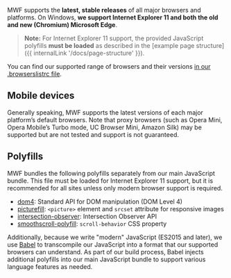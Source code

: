 MWF supports the **latest, stable releases** of all major browsers and platforms. On Windows, **we support Internet Explorer 11 and both the old and new (Chromium) Microsoft Edge**.

> **Note:** For Internet Explorer 11 support, the provided JavaScript polyfills **must be loaded** as described in the [example page structure]({{ internalLink '/docs/page-structure' }}).

You can find our supported range of browsers and their versions [in our .browserslistrc file](https://mscomdev.visualstudio.com/Moray/_git/moray-configs?path=%2Fpackages%2Fbrowserslist-config%2Findex.js).

## Mobile devices

Generally speaking, MWF supports the latest versions of each major platform’s default browsers. Note that proxy browsers (such as Opera Mini, Opera Mobile’s Turbo mode, UC Browser Mini, Amazon Silk) may be supported but are not tested and support is not guaranteed.

## Polyfills

MWF bundles the following polyfills separately from our main JavaScript bundle. This file must be loaded for Internet Explorer 11 support, but it is recommended for all sites unless only modern browser support is required.

- [dom4](https://github.com/WebReflection/dom4): Standard API for DOM manipulation (DOM Level 4)
- [picturefill](https://github.com/scottjehl/picturefill): `<picture>` element and `srcset` attribute for responsive images
- [intersection-observer](https://github.com/w3c/IntersectionObserver/tree/main/polyfill): Intersection Observer API
- [smoothscroll-polyfill](https://github.com/iamdustan/smoothscroll): `scroll-behavior` CSS property

Additionally, because we write "modern" JavaScript (ES2015 and later), we use [Babel](https://babeljs.io/) to transcompile our JavaScript into a format that our supported browsers can understand. As part of our build process, Babel injects additional polyfills into our main JavaScript bundle to support various language features as needed.
